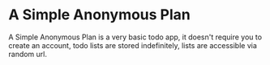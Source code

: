 A Simple Anonymous Plan
===

A Simple Anonymous Plan is a very basic todo app, it doesn't require you to create an account, todo lists are stored indefinitely, lists are accessible via random url.